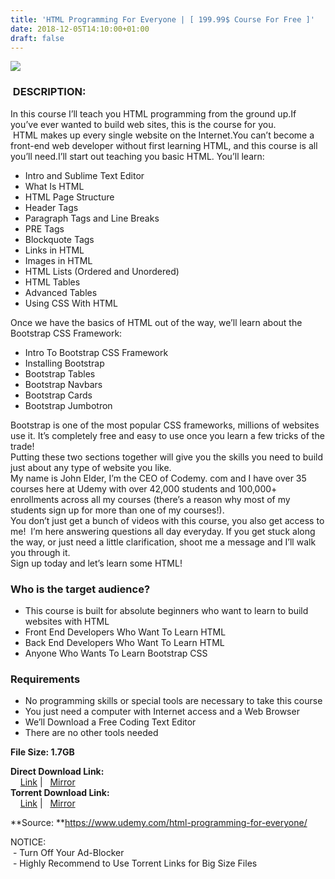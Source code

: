 ```yaml
---
title: 'HTML Programming For Everyone | [ 199.99$ Course For Free ]'
date: 2018-12-05T14:10:00+01:00
draft: false
---
```


[![](https://1.bp.blogspot.com/-KvaQDXf9JY8/XAfMyVWBVoI/AAAAAAAAAqI/e8-Nf4eqLsUg6VKKUNO5NUA41GNvTneJACLcBGAs/s640/HTML-Programming-For-Everyone.jpg)](https://1.bp.blogspot.com/-KvaQDXf9JY8/XAfMyVWBVoI/AAAAAAAAAqI/e8-Nf4eqLsUg6VKKUNO5NUA41GNvTneJACLcBGAs/s1600/HTML-Programming-For-Everyone.jpg)

###  DESCRIPTION:

In this course I’ll teach you HTML programming from the ground up.If you’ve ever wanted to build web sites, this is the course for you.  HTML makes up every single website on the Internet.You can’t become a front-end web developer without first learning HTML, and this course is all you’ll need.I’ll start out teaching you basic HTML. You’ll learn:  

*   Intro and Sublime Text Editor
*   What Is HTML
*   HTML Page Structure
*   Header Tags
*   Paragraph Tags and Line Breaks
*   PRE Tags
*   Blockquote Tags
*   Links in HTML
*   Images in HTML
*   HTML Lists (Ordered and Unordered)
*   HTML Tables
*   Advanced Tables
*   Using CSS With HTML

Once we have the basics of HTML out of the way, we’ll learn about the Bootstrap CSS Framework:  

*   Intro To Bootstrap CSS Framework
*   Installing Bootstrap
*   Bootstrap Tables
*   Bootstrap Navbars
*   Bootstrap Cards
*   Bootstrap Jumbotron

Bootstrap is one of the most popular CSS frameworks, millions of websites use it. It’s completely free and easy to use once you learn a few tricks of the trade!  
Putting these two sections together will give you the skills you need to build just about any type of website you like.  
My name is John Elder, I’m the CEO of Codemy. com and I have over 35 courses here at Udemy with over 42,000 students and 100,000+ enrollments across all my courses (there’s a reason why most of my students sign up for more than one of my courses!).  
You don’t just get a bunch of videos with this course, you also get access to me!  I’m here answering questions all day everyday. If you get stuck along the way, or just need a little clarification, shoot me a message and I’ll walk you through it.  
Sign up today and let’s learn some HTML!  

### Who is the target audience?

*   This course is built for absolute beginners who want to learn to build websites with HTML
*   Front End Developers Who Want To Learn HTML
*   Back End Developers Who Want To Learn HTML
*   Anyone Who Wants To Learn Bootstrap CSS

### Requirements

*   No programming skills or special tools are necessary to take this course
*   You just need a computer with Internet access and a Web Browser
*   We’ll Download a Free Coding Text Editor
*   There are no other tools needed

**File Size: 1.7GB**

**Direct Download Link:**  
    [Link](http://turboagram.com/18521555/html-programming-link1) |   [Mirror](http://turboagram.com/18521555/html-programming-link2)  
**Torrent Download Link:**  
    [Link](http://turboagram.com/18521555/html-programming-torrent1) |   [Mirror](http://turboagram.com/18521555/html-programming-torrent2)  
  
**Source: **https://www.udemy.com/html-programming-for-everyone/  
  
NOTICE:  
 - Turn Off Your Ad-Blocker  
 - Highly Recommend to Use Torrent Links for Big Size Files